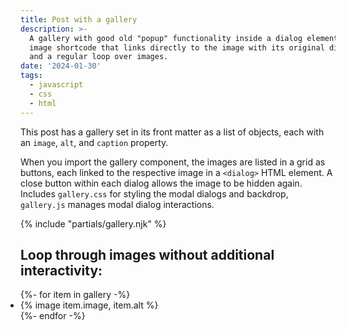 ```yaml
---
title: Post with a gallery
description: >-
  A gallery with good old "popup" functionality inside a dialog element, a new
  image shortcode that links directly to the image with its original dimensions,
  and a regular loop over images.
date: '2024-01-30'
tags:
  - javascript
  - css
  - html
---
```


This post has a gallery set in its front matter as a list of objects, each with an `image`, `alt`, and `caption` property.

When you import the gallery component, the images are listed in a grid as buttons, each linked to the respective image in a `<dialog>` HTML element. A close button within each dialog allows the image to be hidden again. Includes `gallery.css` for styling the modal dialogs and backdrop, `gallery.js` manages modal dialog interactions.

{% include "partials/gallery.njk" %}

## Loop through images without additional interactivity:

<ul class="gallery" role="list" style="padding: 0;">
  {%- for item in gallery -%}
    <li>{% image item.image, item.alt %}</li>
  {%- endfor -%}
</ul>